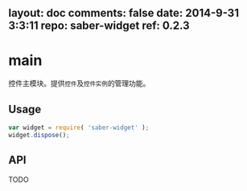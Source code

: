 layout: doc
comments: false
date: 2014-9-31 3:3:11
repo: saber-widget
ref: 0.2.3
---

# main

控件主模块。提供`控件`及`控件实例`的管理功能。


## Usage

``` javascript
var widget = require( 'saber-widget' );
widget.dispose();
```

## API

TODO


